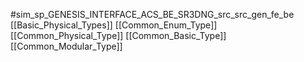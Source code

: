 #sim_sp_GENESIS_INTERFACE_ACS_BE_SR3DNG_src_src_gen_fe_be
[[Basic_Physical_Types]]
[[Common_Enum_Type]]
[[Common_Physical_Type]]
[[Common_Basic_Type]]
[[Common_Modular_Type]]
